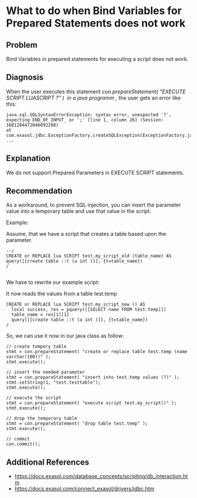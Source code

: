 # What to do when Bind Variables for Prepared Statements does not work 
## Problem

Bind Variables in prepared statements for executing a script does not work.

## Diagnosis

When the user executes this statement *con.prepareStatement( "EXECUTE SCRIPT LUASCRIPT ?" )  in a java programm ,* the user gets an error like this:


```
java.sql.SQLSyntaxErrorException: syntax error, unexpected '?', expecting END_OF_INPUT_ or ';' [line 1, column 26] (Session: 1681284472046092288)  
at com.exasol.jdbc.ExceptionFactory.createSQLException(ExceptionFactory.java:39)  
...
```
## Explanation

We do not support Prepared Parameters in EXECUTE SCRIPT statements. 

## Recommendation

As a workaround, to prevent SQL injection, you can insert the parameter value into a temporary table and use that value in the script.

Example:

Assume, that we have a script that creates a table based upon the parameter. 


```
--/  
CREATE or REPLACE lua SCRIPT test.my_script_old (table_name) AS  
query([[create table ::t (a int )]], {t=table_name})  
/  
  

```
We have to rewrite our example script:

It now reads the values from a table test.temp


```
CREATE or REPLACE lua SCRIPT test.my_script_new () AS  
  local success, res = pquery([[SELECT name FROM test.temp]])  
  table_name = res[1][1]  
  query([[create table ::t (a int )]], {t=table_name})  
/
```
So, we can use it now in our java class as follow:


```
// create tempory table  
stmt = con.prepareStatement( "create or replace table test.temp (name varchar(100))" );  
stmt.execute();  
  
// insert the needed parameter  
stmt = con.prepareStatement( "insert into test.temp values (?)" );  
stmt.setString(1, "test.testtable");  
stmt.execute();  
  
// execute the script  
stmt = con.prepareStatement( "execute script test.my_script()" );  
stmt.execute();  
  
// drop the temporary table  
stmt = con.prepareStatement( "drop table test.temp" );  
stmt.execute();  
  
// commit  
con.commit();
```
## Additional References

* <https://docs.exasol.com/database_concepts/scripting/db_interaction.htm>
* <https://docs.exasol.com/connect_exasol/drivers/jdbc.htm>
